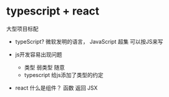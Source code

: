 # typescript + react
大型项目标配

- typeScript?
    微软发明的语言，
    JavaScript 超集
    可以按JS来写

- js开发容易出现问题
    - 类型 弱类型 随意
    - typescript 给js添加了类型的约定

- react 什么是组件？
    函数 返回 JSX